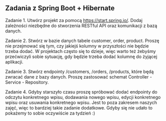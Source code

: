 ## Zadania z Spring Boot + Hibernate
Zadanie 1.
Utwórz projekt za pomocą https://start.spring.io/. Dodaj zależności niezbędne do stworzenia RESTful API oraz komunikacji z bazą danych.

Zadanie 2.
Stwórz w bazie danych tabele customer, order, product. Proszę nie przejmować się tym, czy jakiejś kolumny w przyszłości nie będzie trzeba dodać. W projektach często się to dzieje, więc warto też żebyśmy przećwiczyli sobie sytuację, gdy będzie trzeba dodać kolumnę do żyjącej aplikacji.

Zadanie 3.
Stwórz endpointy /customers, /orders, /products, które będą zwracać dane z bazy danych. Proszę zastosować schemat Controller - Service - Repository.

Zadanie 4.
Gdyby starszyło czasu proszę spróbować dodać endpointy do odczytu konkretnego wpisu, dodawania nowego wpisu, edycji konkretnego wpisu oraz usuwania konkretnego wpisu. Jest to poza zakresem naszych zajęć, więc to bardziej takie zadanie dodatkowe. Gdyby się nie udało to pokażemy to sobie oczywiście za tydzień :)